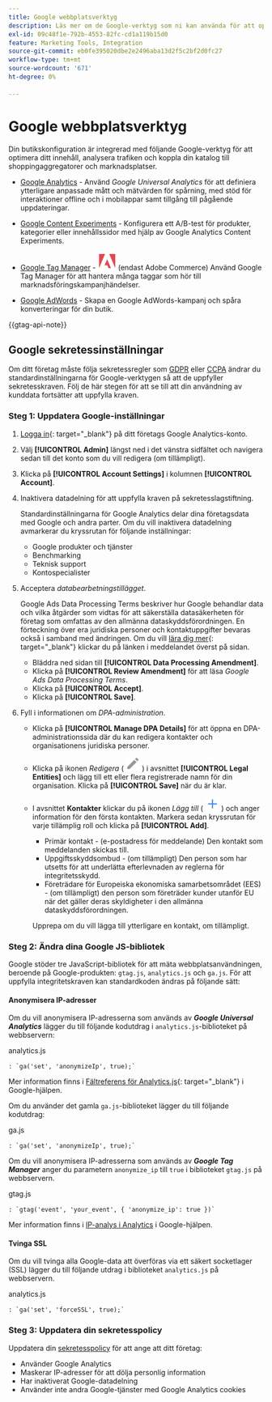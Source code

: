 ```yaml
---
title: Google webbplatsverktyg
description: Läs mer om de Google-verktyg som ni kan använda för att optimera ert innehåll, analysera trafiken och koppla samman er katalog med shoppingaggregatorer och marknadsplatser.
exl-id: 09c48f1e-792b-4553-82fc-cd1a119b15d0
feature: Marketing Tools, Integration
source-git-commit: eb0fe395020dbe2e2496aba13d2f5c2bf2d0fc27
workflow-type: tm+mt
source-wordcount: '671'
ht-degree: 0%

---
```


# Google webbplatsverktyg

Din butikskonfiguration är integrerad med följande Google-verktyg för att optimera ditt innehåll, analysera trafiken och koppla din katalog till shoppingaggregatorer och marknadsplatser.

- [Google Analytics](google-analytics.md) - Använd _Google Universal Analytics_ för att definiera ytterligare anpassade mått och mätvärden för spårning, med stöd för interaktioner offline och i mobilappar samt tillgång till pågående uppdateringar.

- [Google Content Experiments](google-content-experiments.md) - Konfigurera ett A/B-test för produkter, kategorier eller innehållssidor med hjälp av Google Analytics Content Experiments.

- [Google Tag Manager](google-tag-manager.md) - ![Adobe Commerce](../assets/adobe-logo.svg) (endast Adobe Commerce) Använd Google Tag Manager för att hantera många taggar som hör till marknadsföringskampanjhändelser.

- [Google AdWords](google-adwords.md) - Skapa en Google AdWords-kampanj och spåra konverteringar för din butik.

{{gtag-api-note}}

## Google sekretessinställningar

Om ditt företag måste följa sekretessregler som [GDPR](../getting-started/compliance-gdpr.md) eller [CCPA](../getting-started/compliance-ccpa.md) ändrar du standardinställningarna för Google-verktygen så att de uppfyller sekretesskraven. Följ de här stegen för att se till att din användning av kunddata fortsätter att uppfylla kraven.

### Steg 1: Uppdatera Google-inställningar

1. [Logga in][1]{: target=&quot;_blank&quot;} på ditt företags Google Analytics-konto.

1. Välj **[!UICONTROL Admin]** längst ned i det vänstra sidfältet och navigera sedan till det konto som du vill redigera (om tillämpligt).

1. Klicka på **[!UICONTROL Account Settings]** i kolumnen **[!UICONTROL Account]**.

1. Inaktivera datadelning för att uppfylla kraven på sekretesslagstiftning.

   Standardinställningarna för Google Analytics delar dina företagsdata med Google och andra parter. Om du vill inaktivera datadelning avmarkerar du kryssrutan för följande inställningar:

   - Google produkter och tjänster
   - Benchmarking
   - Teknisk support
   - Kontospecialister

1. Acceptera _databearbetningstillägget_.

   Google Ads Data Processing Terms beskriver hur Google behandlar data och vilka åtgärder som vidtas för att säkerställa datasäkerheten för företag som omfattas av den allmänna dataskyddsförordningen. En förteckning över era juridiska personer och kontaktuppgifter bevaras också i samband med ändringen. Om du vill [lära dig mer][2]{: target=&quot;_blank&quot;} klickar du på länken i meddelandet överst på sidan.

   - Bläddra ned sidan till **[!UICONTROL Data Processing Amendment]**.
   - Klicka på **[!UICONTROL Review Amendment]** för att läsa _Google Ads Data Processing Terms_.
   - Klicka på **[!UICONTROL Accept]**.
   - Klicka på **[!UICONTROL Save]**.

1. Fyll i informationen om _DPA-administration_.

   - Klicka på **[!UICONTROL Manage DPA Details]** för att öppna en DPA-administrationssida där du kan redigera kontakter och organisationens juridiska personer.

   - Klicka på ikonen _Redigera_ ( ![Google-redigeringsikonen](./assets/google-icon-edit.png) ) i avsnittet **[!UICONTROL Legal Entities]** och lägg till ett eller flera registrerade namn för din organisation. Klicka på **[!UICONTROL Save]** när du är klar.

   - I avsnittet **Kontakter** klickar du på ikonen _Lägg till_ ( ![Lägg till Google-ikon](./assets/google-icon-add.png) ) och anger information för den första kontakten. Markera sedan kryssrutan för varje tillämplig roll och klicka på **[!UICONTROL Add]**.

      - Primär kontakt - (e-postadress för meddelande) Den kontakt som meddelanden skickas till.
      - Uppgiftsskyddsombud - (om tillämpligt) Den person som har utsetts för att underlätta efterlevnaden av reglerna för integritetsskydd.
      - Företrädare för Europeiska ekonomiska samarbetsområdet (EES) - (om tillämpligt) den person som företräder kunder utanför EU när det gäller deras skyldigheter i den allmänna dataskyddsförordningen.

     Upprepa om du vill lägga till ytterligare en kontakt, om tillämpligt.

### Steg 2: Ändra dina Google JS-bibliotek

Google stöder tre JavaScript-bibliotek för att mäta webbplatsanvändningen, beroende på Google-produkten: `gtag.js`, `analytics.js` och `ga.js`. För att uppfylla integritetskraven kan standardkoden ändras på följande sätt:

#### Anonymisera IP-adresser

Om du vill anonymisera IP-adresserna som används av **_Google Universal Analytics_** lägger du till följande kodutdrag i `analytics.js`-biblioteket på webbservern:

analytics.js

```
: `ga('set', 'anonymizeIp', true);`
```

Mer information finns i [Fältreferens för Analytics.js][3]{: target=&quot;_blank&quot;} i Google-hjälpen.

Om du använder det gamla `ga.js`-biblioteket lägger du till följande kodutdrag:

ga.js

```
: `ga('set', 'anonymizeIp', true);`
```

Om du vill anonymisera IP-adresserna som används av **_Google Tag Manager_** anger du parametern `anonymize_ip` till `true` i biblioteket `gtag.js` på webbservern.

gtag.js

```
: `gtag('event', 'your_event', { 'anonymize_ip': true })`
```

Mer information finns i [IP-analys i Analytics][4] i Google-hjälpen.

#### Tvinga SSL

Om du vill tvinga alla Google-data att överföras via ett säkert socketlager (SSL) lägger du till följande utdrag i biblioteket `analytics.js` på webbservern.

analytics.js

```
: `ga('set', 'forceSSL', true);`
```

### Steg 3: Uppdatera din sekretesspolicy

Uppdatera din [sekretesspolicy](../getting-started/privacy-policy.md) för att ange att ditt företag:

- Använder Google Analytics
- Maskerar IP-adresser för att dölja personlig information
- Har inaktiverat Google-datadelning
- Använder inte andra Google-tjänster med Google Analytics cookies

[1]: https://www.google.com/analytics/
[2]: https://support.google.com/analytics/answer/3379636
[3]: https://developers.google.com/analytics/devguides/collection/analyticsjs/field-reference
[4]: https://support.google.com/analytics/answer/2763052
